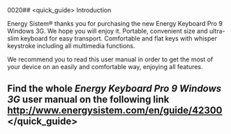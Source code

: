 0020## <quick_guide> Introduction

Energy Sistem® thanks you for purchasing the new Energy Keyboard Pro 9 Windows 3G. We hope you will enjoy it.  Portable, convenient size and ultra-slim keyboard for easy transport. Comfortable and flat keys with whisper keystroke including all multimedia functions. 


We recommend you to read this user manual in order to get the most of your device on an easily and comfortable way, enjoying all features.


## <unique> Find the whole *Energy Keyboard Pro 9 Windows 3G* user manual on the following link   http://www.energysistem.com/en/guide/42300 </unique> </quick_guide>
